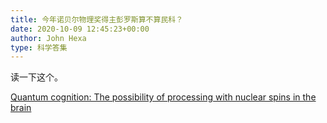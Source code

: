 ```yaml
---
title: 今年诺贝尔物理奖得主彭罗斯算不算民科？
date: 2020-10-09 12:45:23+00:00
author: John Hexa
type: 科学答集
---
```

读一下这个。

[Quantum cognition: The possibility of processing with nuclear spins in the brain](https://link.zhihu.com/?target=https%3A//www.sciencedirect.com/science/article/abs/pii/S0003491615003243)
